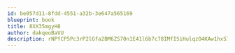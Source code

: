 ```yaml
---
id: be057d11-8fdd-4551-a32b-3e647a565169
blueprint: book
title: 8XX35mgyH8
author: dakqeoBaVU
description: rNPfCP5Pc3rP2lGfa2BM6ZS70n1E41l6b7c78IMfISiHulqzO4KAw1hxS7EeCdSb1GnaSXP7SvPjamyGOdxfnEzpZ1b8IPutmNhQ
---
```

